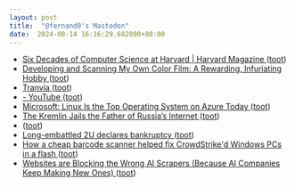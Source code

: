 ```yaml
---
layout: post
title:  "@fernand0's Mastodon"
date:  2024-08-14 16:16:29.602000+00:00
---
```

*  [Six Decades of Computer Science at Harvard \| Harvard Magazine ](https://www.harvardmagazine.com/2024/07/harry-lewis-computers-humanit) ([toot](https://mastodon.social/@fernand0/112961269897582094))
*  [Developing and Scanning My Own Color Film: A Rewarding, Infuriating Hobby ](https://www.404media.co/developing-and-scanning-my-own-color-film-a-rewarding-infuriating-hobby) ([toot](https://mastodon.social/@fernand0/112960986852359676))
*  [Tranvía ](https://www.flickr.com/photos/fernand0/53916032233) ([toot](https://mastodon.social/@fernand0/112960833269359945))
*  [- YouTube ](https://youtu.be/0EBTn_3DBY) ([toot](https://mastodon.social/@fernand0/112960827068673082))
*  [Microsoft: Linux Is the Top Operating System on Azure Today ](https://thenewstack.io/microsoft-linux-is-the-top-operating-system-on-azure-today) ([toot](https://mastodon.social/@fernand0/112960779102628578))
*  [The Kremlin Jails the Father of Russia’s Internet ](https://cepa.org/article/russia-jails-the-father-of-russias-internet) ([toot](https://mastodon.social/@fernand0/112960597058120683))
*  [ ](https://mastodon.social/@vrruiz) ([toot](https://mastodon.social/@fernand0/112960480501608399))
*  [Long-embattled 2U declares bankruptcy ](https://www.insidehighered.com/news/business/2024/07/26/long-embattled-2u-declares-bankruptc) ([toot](https://mastodon.social/@fernand0/112960428980779198))
*  [How a cheap barcode scanner helped fix CrowdStrike'd Windows PCs in a flash ](https://www.theregister.com/2024/07/25/crowdstrike_remediation_with_barcode_scanner) ([toot](https://mastodon.social/@fernand0/112960122112885739))
*  [Websites are Blocking the Wrong AI Scrapers (Because AI Companies Keep Making New Ones) ](https://www.404media.co/websites-are-blocking-the-wrong-ai-scrapers-because-ai-companies-keep-making-new-ones) ([toot](https://mastodon.social/@fernand0/112959842336305045))
